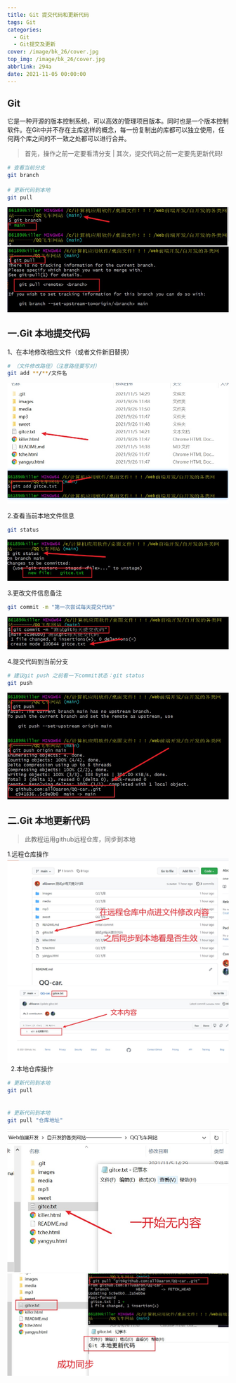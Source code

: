 ```yaml
---
title: Git 提交代码和更新代码
tags: Git
categories:
  - Git
  - Git提交及更新
cover: /image/bk_26/cover.jpg
top_img: /image/bk_26/cover.jpg
abbrlink: 294a
date: 2021-11-05 00:00:00
---
```


## Git

它是一种开源的版本控制系统，可以高效的管理项目版本。同时也是一个版本控制软件。在Git中并不存在主库这样的概念，每一份复制出的库都可以独立使用，任何两个库之间的不一致之处都可以进行合并。



>首先，操作之前一定要看清分支 | 其次，提交代码之前一定要先更新代码!
```bash
# 查看当前分支
git branch  

# 更新代码到本地   
git pull 
```
![](/image/bk_26/1a.jpg)
![](/image/bk_26/1b.jpg)
##  一.Git 本地提交代码

1、在本地修改相应文件（或者文件新旧替换）
```bash
# （文件修改路径）（注意路径要写对）
git add **/**/文件名    
```
![](/image/bk_26/1c.jpg)

2.查看当前本地文件信息
```bash
git status
```
![](/image/bk_26/1d.jpg)

3.更改文件信息备注
```bash
git commit -m "第一次尝试每天提交代码"
```
![](/image/bk_26/1e.jpg)

4.提交代码到当前分支
```bash
# 建议git push 之前看一下commit状态：git status
git push 
```
![](/image/bk_26/1f.jpg)

##  二.Git 本地更新代码
>此教程运用github远程仓库，同步到本地

1.远程仓库操作
![](/image/bk_26/2a.jpg)
![](/image/bk_26/2b.jpg)
&nbsp;
2.本地仓库操作
```bash
# 更新代码到本地   
git pull


# 更新代码到本地   
git pull "仓库地址"
```
![](/image/bk_26/2c.jpg)
![](/image/bk_26/2d.jpg)

